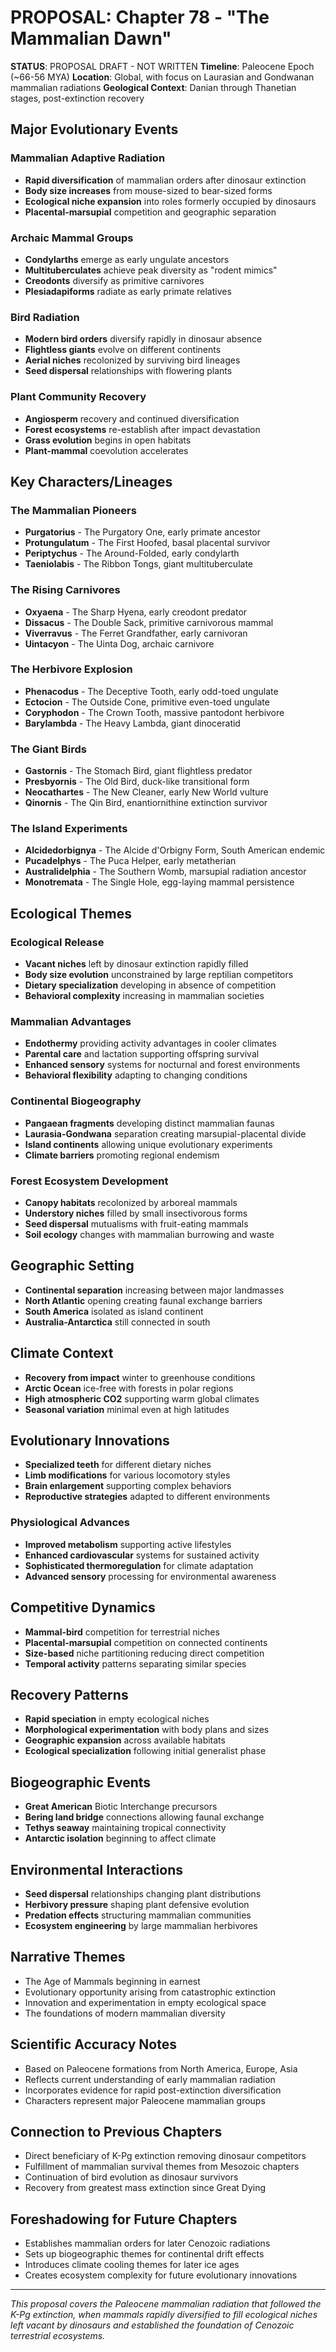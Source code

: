# PROPOSAL: Chapter 78 - "The Mammalian Dawn"

**STATUS**: PROPOSAL DRAFT - NOT WRITTEN
**Timeline**: Paleocene Epoch (~66-56 MYA)
**Location**: Global, with focus on Laurasian and Gondwanan mammalian radiations
**Geological Context**: Danian through Thanetian stages, post-extinction recovery

## Major Evolutionary Events

### Mammalian Adaptive Radiation
- **Rapid diversification** of mammalian orders after dinosaur extinction
- **Body size increases** from mouse-sized to bear-sized forms
- **Ecological niche expansion** into roles formerly occupied by dinosaurs
- **Placental-marsupial** competition and geographic separation

### Archaic Mammal Groups
- **Condylarths** emerge as early ungulate ancestors
- **Multituberculates** achieve peak diversity as "rodent mimics"
- **Creodonts** diversify as primitive carnivores
- **Plesiadapiforms** radiate as early primate relatives

### Bird Radiation
- **Modern bird orders** diversify rapidly in dinosaur absence
- **Flightless giants** evolve on different continents
- **Aerial niches** recolonized by surviving bird lineages
- **Seed dispersal** relationships with flowering plants

### Plant Community Recovery
- **Angiosperm** recovery and continued diversification
- **Forest ecosystems** re-establish after impact devastation
- **Grass evolution** begins in open habitats
- **Plant-mammal** coevolution accelerates

## Key Characters/Lineages

### The Mammalian Pioneers
- **Purgatorius** - The Purgatory One, early primate ancestor
- **Protungulatum** - The First Hoofed, basal placental survivor
- **Periptychus** - The Around-Folded, early condylarth
- **Taeniolabis** - The Ribbon Tongs, giant multituberculate

### The Rising Carnivores
- **Oxyaena** - The Sharp Hyena, early creodont predator
- **Dissacus** - The Double Sack, primitive carnivorous mammal
- **Viverravus** - The Ferret Grandfather, early carnivoran
- **Uintacyon** - The Uinta Dog, archaic carnivore

### The Herbivore Explosion
- **Phenacodus** - The Deceptive Tooth, early odd-toed ungulate
- **Ectocion** - The Outside Cone, primitive even-toed ungulate
- **Coryphodon** - The Crown Tooth, massive pantodont herbivore
- **Barylambda** - The Heavy Lambda, giant dinoceratid

### The Giant Birds
- **Gastornis** - The Stomach Bird, giant flightless predator
- **Presbyornis** - The Old Bird, duck-like transitional form
- **Neocathartes** - The New Cleaner, early New World vulture
- **Qinornis** - The Qin Bird, enantiornithine extinction survivor

### The Island Experiments
- **Alcidedorbignya** - The Alcide d'Orbigny Form, South American endemic
- **Pucadelphys** - The Puca Helper, early metatherian
- **Australidelphia** - The Southern Womb, marsupial radiation ancestor
- **Monotremata** - The Single Hole, egg-laying mammal persistence

## Ecological Themes

### Ecological Release
- **Vacant niches** left by dinosaur extinction rapidly filled
- **Body size evolution** unconstrained by large reptilian competitors
- **Dietary specialization** developing in absence of competition
- **Behavioral complexity** increasing in mammalian societies

### Mammalian Advantages
- **Endothermy** providing activity advantages in cooler climates
- **Parental care** and lactation supporting offspring survival
- **Enhanced sensory** systems for nocturnal and forest environments
- **Behavioral flexibility** adapting to changing conditions

### Continental Biogeography
- **Pangaean fragments** developing distinct mammalian faunas
- **Laurasia-Gondwana** separation creating marsupial-placental divide
- **Island continents** allowing unique evolutionary experiments
- **Climate barriers** promoting regional endemism

### Forest Ecosystem Development
- **Canopy habitats** recolonized by arboreal mammals
- **Understory niches** filled by small insectivorous forms
- **Seed dispersal** mutualisms with fruit-eating mammals
- **Soil ecology** changes with mammalian burrowing and waste

## Geographic Setting
- **Continental separation** increasing between major landmasses
- **North Atlantic** opening creating faunal exchange barriers
- **South America** isolated as island continent
- **Australia-Antarctica** still connected in south

## Climate Context
- **Recovery from impact** winter to greenhouse conditions
- **Arctic Ocean** ice-free with forests in polar regions
- **High atmospheric CO2** supporting warm global climates
- **Seasonal variation** minimal even at high latitudes

## Evolutionary Innovations
- **Specialized teeth** for different dietary niches
- **Limb modifications** for various locomotory styles
- **Brain enlargement** supporting complex behaviors
- **Reproductive strategies** adapted to different environments

### Physiological Advances
- **Improved metabolism** supporting active lifestyles
- **Enhanced cardiovascular** systems for sustained activity
- **Sophisticated thermoregulation** for climate adaptation
- **Advanced sensory** processing for environmental awareness

## Competitive Dynamics
- **Mammal-bird** competition for terrestrial niches
- **Placental-marsupial** competition on connected continents
- **Size-based** niche partitioning reducing direct competition
- **Temporal activity** patterns separating similar species

## Recovery Patterns
- **Rapid speciation** in empty ecological niches
- **Morphological experimentation** with body plans and sizes
- **Geographic expansion** across available habitats
- **Ecological specialization** following initial generalist phase

## Biogeographic Events
- **Great American** Biotic Interchange precursors
- **Bering land bridge** connections allowing faunal exchange
- **Tethys seaway** maintaining tropical connectivity
- **Antarctic isolation** beginning to affect climate

## Environmental Interactions
- **Seed dispersal** relationships changing plant distributions
- **Herbivory pressure** shaping plant defensive evolution
- **Predation effects** structuring mammalian communities
- **Ecosystem engineering** by large mammalian herbivores

## Narrative Themes
- The Age of Mammals beginning in earnest
- Evolutionary opportunity arising from catastrophic extinction
- Innovation and experimentation in empty ecological space
- The foundations of modern mammalian diversity

## Scientific Accuracy Notes
- Based on Paleocene formations from North America, Europe, Asia
- Reflects current understanding of early mammalian radiation
- Incorporates evidence for rapid post-extinction diversification
- Characters represent major Paleocene mammalian groups

## Connection to Previous Chapters
- Direct beneficiary of K-Pg extinction removing dinosaur competitors
- Fulfillment of mammalian survival themes from Mesozoic chapters
- Continuation of bird evolution as dinosaur survivors
- Recovery from greatest mass extinction since Great Dying

## Foreshadowing for Future Chapters
- Establishes mammalian orders for later Cenozoic radiations
- Sets up biogeographic themes for continental drift effects
- Introduces climate cooling themes for later ice ages
- Creates ecosystem complexity for future evolutionary innovations

---
*This proposal covers the Paleocene mammalian radiation that followed the K-Pg extinction, when mammals rapidly diversified to fill ecological niches left vacant by dinosaurs and established the foundation of Cenozoic terrestrial ecosystems.*